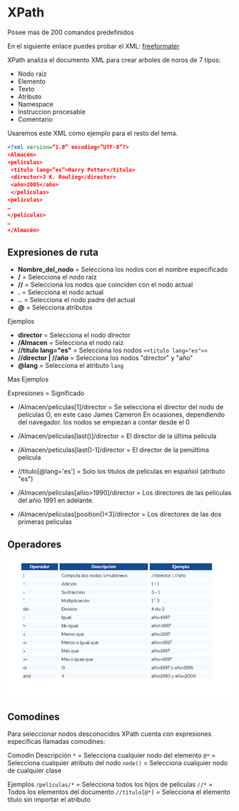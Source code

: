 # XPath

Posee mas de 200 comandos predefinidos

En el siguiente enlace puedes probar el XML: [freeformater](https://www.freeformatter.com/xpath-tester.html)

XPath analiza el documento XML para crear arboles de noros de 7 tipos:

- Nodo raiz
- Elemento
- Texto
- Atributo
- Namespace
- Instruccion procesable
- Comentario

Usaremos este XML como ejemplo para el resto del tema.

```xml
<?xml version=”1.0” encoding=”UTF-8”?>
<Almacén>
<películas>
 <título lang=”es”>Harry Potter</título>
 <director>J K. Rowling</director>
 <año>2005</año>
 </películas>
<películas>
…
</películas>
…
</Almacén>
```

## Expresiones de ruta

- **Nombre_del_nodo** = Selecciona los nodos con el nombre especificado
- **/** = Selecciona el nodo raiz
- **//** = Selecciona los nodos que coinciden con el nodo actual
- **.** = Selecciona el nodo actual
- **..** = Selecciona el nodo padre del actual
- **@** = Selecciona atributos

Ejemplos

- **director** = Selecciona el nodo director
- **/Almacen** = Selecciona el nodo raiz
- **//titulo lang="es"** = Selecciona los nodos ``<<titulo lang="es">>``
- **//director | //año** = Selecciona los nodos "director" y "año"
- **@lang** = Selecciona el atributo ``lang``

Mas Ejemplos

Expresiones = Significado

- /Almacen/peliculas[1]/director = Se selecciona el director del nodo de peliculas O, en este caso James Cameron En ocasiones, dependiendo del navegador. los nodos se empiezan a contar desde el 0

- /Almacen/peliculas[last()]/director = El director de la última pelicula

- /Almacen/peticulas[last()-1]/director = El director de la penúltima pelicula

- //titulo[@lang='es'] = Solo los titulos de peliculas en españiol (atributo "es")

- /Almacen/peliculas[añio>1990]/director = Los directores de las peliculas del añio 1991 en
adelante.

- /Almacen/peliculas[position()<3]/director = Los directores de las dos primeras peliculas

## Operadores

![Operadores](./images/operadores.png)

## Comodines

Para seleccionar nodos desconocidos XPath cuenta con expresiones específicas llamadas comodines:

Comodín Descripción
``*`` = Selecciona cualquier nodo del elemento
``@*`` = Selecciona cualquier atributo del nodo
``node()`` = Selecciona cualquier nodo de cualquier clase

Ejemplos
``/películas/*`` = Selecciona todos los hijos de películas
``//*`` = Todos los elementos del documento
``//título[@*]`` = Selecciona el elemento título sin importar el atributo
